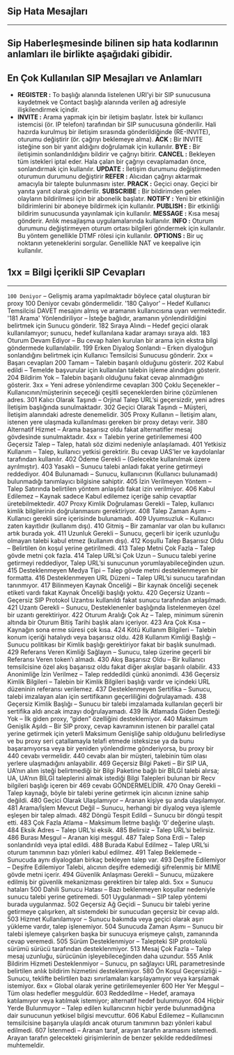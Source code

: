 ## Sip Hata Mesajları
---
Sip Haberleşmesinde bilinen sip hata kodlarının anlamları ile birlikte aşağıdaki gibidir.
---
## En Çok Kullanılan SIP Mesajları ve Anlamları

* **REGISTER  :**	To başlığı alanında listelenen URI’yi bir SIP sunucusuna kaydetmek ve Contact başlığı alanında verilen ağ adresiyle ilişkilendirmek içindir.
* **INVITE    :**	Arama yapmak için bir iletişim başlatır. İstek bir kullanıcı istemcisi (ör. IP telefon) tarafından bir SIP sunucusuna gönderilir. Hali hazırda kurulmuş bir iletişim sırasında gönderildiğinde (RE-INVITE), oturumu değiştirir (ör. çağrıyı beklemeye alma).
**ACK       :**	Bir INVITE isteğine son bir yanıt aldığını doğrulamak için kullanılır.
**BYE       :**	Bir iletişimin sonlandırıldığını bildirir ve çağrıyı bitirir.
**CANCEL    :**	Bekleyen tüm istekleri iptal eder. Hala çalan bir çağrıyı cevaplamadan önce, sonlandırmak için kullanılır.
**UPDATE    :**	İletişim durumunu değiştirmeden oturumun durumunu değiştirir
**REFER     :**	Alıcıdan çağrıyı aktarmak amacıyla bir talepte bulunmasını ister.
**PRACK     :**	Geçici onay. Geçici bir yanıta yanıt olarak gönderilir.
**SUBSCRIBE :**	Bir bildirimden gelen olayların bildirilmesi için bir abonelik başlatır.
**NOTIFY    :**	Yeni bir etkinliğin bildirimlerini bir aboneye bildirmek için kullanılır.
**PUBLISH   :**	Bir etkinliği bildirim sunucusunda yayınlamak için kullanılır.
**MESSAGE   :**	Kısa mesaj gönderir. Anlık mesajlaşma uygulamalarında kullanılır.
**INFO      :**	Oturum durumunu değiştirmeyen oturum ortası bilgileri göndermek için kullanılır. Bu yöntem genellikle DTMF rölesi için kullanılır.
**OPTIONS   :**	Bir uç noktanın yeteneklerini sorgular. Genellikle NAT ve keepalive için kullanılır.

## 1xx = Bilgi İçerikli SIP Cevapları
---

`100 Deniyor` – Gelişmiş arama yapılmaktadır böylece çatal oluşturan bir proxy 100 Deniyor cevabı göndermelidir.
'180 Çalıyor' – Hedef Kullanıcı Temsilcisi DAVET mesajını almış ve aramanın kullanıcısına uyarı vermektedir.
'181 Arama' Yönlendiriliyor – İsteğe bağlıdır, aramanın yönlendirildiğini belirtmek için Sunucu gönderir.
182 Sıraya Alındı – Hedef geçici olarak kullanılamıyor; sunucu, hedef kullanılana kadar aramayı sıraya aldı.
183 Oturum Devam Ediyor – Bu cevap halen kurulan bir arama için ekstra bilgi göndermede kullanılabilir.
199 Erken Diyalog Sonlandı – Erken diyaloğun sonlandığını belirtmek için Kullanıcı Temsilcisi Sunucusu gönderir.
2xx = Başarı cevapları
200 Tamam – Talebin başarılı olduğunu gösterir.
202 Kabul edildi – Temelde başvurular için kullanılan talebin işleme alındığını gösterir.
204 Bildirim Yok – Talebin başarılı olduğunu fakat cevap alınmadığını gösterir.
3xx = Yeni adrese yönlendirme cevapları
300 Çoklu Seçenekler – Kullanıcının/müşterinin seçeceği çeşitli seçeneklerden birine çözümlenen adres.
301 Kalıcı Olarak Taşındı – Orjinal Talep URL’si geçersizdir, yeni adres İletişim başlığında sunulmaktadır.
302 Geçici Olarak Taşındı – Müşteri, İletişim alanındaki adreste denemelidir.
305 Proxy Kullanın – İletişim alanı, istenen yere ulaşmada kullanılması gereken bir proxy detayı verir.
380 Alternatif Hizmet – Arama başarısız oldu fakat alternatifler mesaj gövdesinde sunulmaktadır.
4xx = Talebin yerine getirilememesi
400 Geçersiz Talep – Talep, hatalı söz dizimi nedeniyle anlaşılamadı.
401 Yetkisiz Kullanım – Talep, kullanıcı yetkisi gerektirir. Bu cevap UAS’ler ve kaydolanlar tarafından kullanılır.
402 Ödeme Gerekli – (Gelecekte kullanılmak üzere ayrılmıştır).
403 Yasaklı – Sunucu talebi anladı fakat yerine getirmeyi reddediyor.
404 Bulunamadı – Sunucu, kullanıcının (Kullanıcı bulunamadı) bulunmadığı tanımlayıcı bilgisine sahiptir.
405 İzin Verilmeyen Yöntem – Talep Satırında belirtilen yöntem anlaşıldı fakat izin verilmiyor.
406 Kabul Edilemez – Kaynak sadece Kabul edilemez içeriğe sahip cevaptlar üretebilmektedir.
407 Proxy Kimlik Doğrulaması Gerekli – Talep, kullanıcı kimlik bilgilerinin doğrulanmasını gerektiriyor.
408 Talep Zaman Aşımı – Kullanıcı gerekli süre içerisinde bulunamadı.
409 Uyumsuzluk – Kullanıcı zaten kayıtlıdır (kullanım dışı).
410 Gitmiş – Bir zamanlar var olan bu kullanıcı artık burada yok.
411 Uzunluk Gerekli – Sunucu, geçerli bir içerik uzunluğu olmayan talebi kabul etmez (kullanım dışı).
412 Koşullu Talep Başarısız Oldu – Belirtilen ön koşul yerine getirilmedi.
413 Talep Metni Çok Fazla – Talep gövde metni çok fazla.
414 Talep URL’si Çok Uzun – Sunucu talebi yerine getirmeyi reddediyor, Talep URL’si sunucunun yorumlayabileceğinden uzun.
415 Desteklenmeyen Medya Tipi – Talep gövde metni desteklenmeyen bir formatta.
416 Desteklenmeyen URL Düzeni – Talep URL’si sunucu tarafından tanınmıyor.
417 Bilinmeyen Kaynak Önceliği – Bir kaynak önceliği seçenek etiketi vardı fakat Kaynak Önceliği başlığı yoktu.
420 Geçersiz Uzantı – Geçersiz SIP Protokol Uzantısı kullanıldı fakat sunucu tarafından anlaşılmadı.
421 Uzantı Gerekli – Sunucu, Desteklenenler başlığında listelenmeyen özel bir uzantı gerektiriyor.
422 Oturum Aralığı Çok Az – Talep, minimum sürenin altında bir Oturum Bitiş Tarihi başlık alanı içeriyor.
423 Ara Çok Kısa – Kaynağın sona erme süresi çok kısa.
424 Kötü Kullanım Bilgileri – Talebin konum içeriği hatalıydı veya başarısız oldu.
428 Kullanım Kimliği Başlığı – Sunucu politikası bir Kimlik başlığı gerektiriyor fakat bir başlık sunulmadı.
429 Referans Veren Kimliği Sağlayın – Sunucu, talep üzerine geçerli bir Referansı Veren token’ı almadı.
430 Akış Başarısız Oldu – Bir kullanıcı temsilcisine özel akış başarısız oldu fakat diğer akışlar başarılı olabilir.
433 Anonimliğe İzin Verilmez – Talep reddedildi çünkü anonimdi.
436 Geçersiz Kimlik Bilgileri – Talebin bir Kimlik Bilgileri başlığı vardır ve içindeki URL düzeninin referansı verilemez.
437 Desteklenmeyen Sertifika – Sunucu, talebi imzalayan alan için sertifikanın geçerliliğini doğrulayamadı.
438 Geçersiz Kimlik Başlığı – Sunucu bir talebi imzalamada kullanılan geçerli bir sertifika aldı ancak imzayı doğrulayamadı.
439 İlk Atlamada Giden Desteği Yok – İlk giden proxy, “giden” özelliğini desteklemiyor.
440 Maksimum Genişlik Aşıldı – Bir SIP proxy, cevap kavramının istenen bir parallel çatal yerine getirmek için yeterli Maksimum Genişliğe sahip olduğunu belirlediyse ve bu proxy seri çatallamayla telafi etmede isteksizse ya da bunu başaramıyorsa veya bir yeniden yönlendirme gönderiyorsa, bu proxy bir 440 cevabı vermelidir. 440 cevabı alan bir müşteri, talebinin tüm olası yerlere ulaşmadığını anlayabilir.
469 Geçersiz Bilgi Paketi – Bir SIP UA, UA’nın alım isteği belirtmediği bir Bilgi Paketine bağlı bir BİLGİ talebi alırsa; UA, UA’nın BİLGİ taleplerini almak istediği Bilgi Talepleri bulunan bir Recv bilgileri başlığı içeren bir 469 cevabı GÖNDERMELİDİR.
470 Onay Gerekli – Talep kaynağı, böyle bir talebi yerine getirmek için alıcının iznine sahip değildi.
480 Geçici Olarak Ulaşılamıyor – Aranan kişiye şu anda ulaşılamıyor.
481 Arama/İşlem Mevcut Değil – Sunucu, herhangi bir diyalog veya işlemle eşleşen bir talep almadı.
482 Döngü Tespit Edildi – Sunucu bir döngü tespit etti.
483 Çok Fazla Atlama – Maksimum İletme başlığı ‘0’ değerine ulaştı.
484 Eksik Adres – Talep URL’si eksik.
485 Belirsiz – Talep URL’si belirsiz.
486 Burası Meşgul – Aranan kişi meşgul.
487 Talep Sona Erdi – Talep sonlandırıldı veya iptal edildi.
488 Burada Kabul Edilmez – Talep URL’si oturum tanımının bazı yönleri kabul edilmez.
491 Talep Beklemede – Sunucuda aynı diyalogdan birkaç bekleyen talep var.
493 Deşifre Edilemiyor – Deşifre Edilemiyor Talebi, alıcının deşifre edemediği şifrelenmiş bir MIME gövde metni içerir.
494 Güvenlik Anlaşması Gerekli – Sunucu, müzakere edilmiş bir güvenlik mekanizması gerektiren bir talep aldı.
5xx = Sunucu hataları
500 Dahili Sunucu Hatası – Bazı beklenmeyen koşullar nedeniyle sunucu talebi yerine getiremedi.
501 Uygulanmadı – SIP talep yöntemi burada uygulanmaz.
502 Geçersiz Ağ Geçidi – Sunucu bir talebi yerine getirmeye çalışırken, alt sistemdeki bir sunucudan geçersiz bir cevap aldı.
503 Hizmet Kullanılamıyor – Sunucu bakımda veya geçici olarak aşırı yükleme vardır, talep işlenemiyor.
504 Sunucuda Zaman Aşımı – Sunucu bir talebi işlemeye çalışırken başka bir sunucuya erişmeye çalıştı, zamanında cevap veremedi.
505 Sürüm Desteklenmiyor – Talepteki SIP protokolü sürümü sürücü tarafından desteklenmiyor.
513 Mesaj Çok Fazla – Talep mesaj uzunluğu, sürücünün işleyebileceğinden daha uzundur.
555 Anlık Bildirim Hizmeti Desteklenmiyor – Sunucu, pn sağlayıcı URL parametresinde belirtilen anlık bildirim hizmetini desteklemiyor.
580 Ön Koşul Geçersizliği – Sunucu, teklifte belirtilen bazı sınırlamaları karşılayamıyor veya karşılamak istemiyor.
6xx = Global olarak yerine getirilemeyenler
600 Her Yer Meşgul – Tüm olası hedefler meşguldür.
603 Reddedilme – Hedef, aramaya katılamıyor veya katılmak istemiyor; alternatif hedef bulunmuyor.
604 Hiçbir Yerde Bulunmuyor – Talep edilen kullanıcının hiçbir yerde bulunmadığına dair sunucunun yetkisel bilgisi mevcuttur.
606 Kabul Edilemez – Kullanıcının temsilcisine başarıyla ulaşıldı ancak oturum tanımının bazı yönleri kabul edilmedi.
607 İstenmedi – Aranan taraf, arayan tarafın aramasını istemedi. Arayan tarafın gelecekteki girişimlerinin de benzer şekilde reddedilmesi muhtemeldir.
